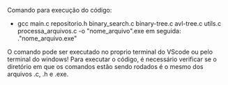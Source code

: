 Comando para execução do código: 
- gcc main.c repositorio.h binary_search.c binary-tree.c avl-tree.c utils.c processa_arquivos.c -o "nome_arquivo".exe
em seguida:
.\"nome_arquivo.exe"

O comando pode ser executado no proprio terminal do VScode ou pelo terminal do windows!
Para executar o código, é necessário verificar se o diretório em que os comandos estão sendo rodados é o mesmo dos arquivos .c, .h e .exe.
